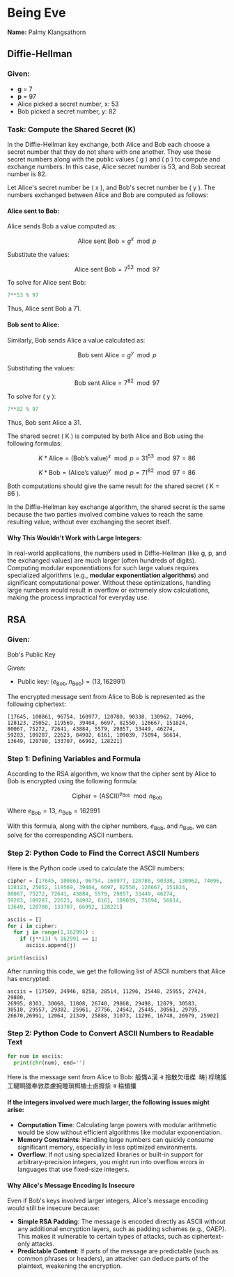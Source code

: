 # Being Eve

**Name:** Palmy Klangsathorn

## Diffie-Hellman

### Given:

- **g** = 7
- **p** = 97
- Alice picked a secret number, x: 53
- Bob picked a secret number, y: 82

### Task: Compute the Shared Secret (K)

In the Diffie-Hellman key exchange, both Alice and Bob each choose a secret number that they do not share with one another. They use these secret numbers along with the public values \( g \) and \( p \) to compute and exchange numbers. In this case, Alice secret number is 53, and Bob secreat number is 82.

Let Alice's secret number be \( x \), and Bob's secret number be \( y \). The numbers exchanged between Alice and Bob are computed as follows:

#### Alice sent to Bob:

Alice sends Bob a value computed as:

$$
\text{Alice sent Bob} = g^x \mod p
$$

Substitute the values:

$$
\text{Alice sent Bob} = 7^53 \mod 97
$$

To solve for Alice sent Bob:

```python
7**53 % 97
```

Thus, Alice sent Bob a 71.

#### Bob sent to Alice:

Similarly, Bob sends Alice a value calculated as:

$$
\text{Bob sent Alice} = g^y \mod p
$$

Substituting the values:

$$
\text{Bob sent Alice} = 7^82 \mod 97
$$

To solve for \( y \):

```python
7**82 % 97
```

Thus, Bob sent Alice a 31.

The shared secret \( K \) is computed by both Alice and Bob using the following formulas:

$$
K*{\text{Alice}} = (\text{Bob's value})^x \mod p = 31^{53} \mod 97 = 86
$$

$$
K*{\text{Bob}} = (\text{Alice's value})^y \mod p = 71^{82} \mod 97 = 86
$$

Both computations should give the same result for the shared secret \( K = 86 \).

In the Diffie-Hellman key exchange algorithm, the shared secret is the same because the two parties involved combine values to reach the same resulting value, without ever exchanging the secret itself.

#### Why This Wouldn't Work with Large Integers:

In real-world applications, the numbers used in Diffie-Hellman (like g, p, and the exchanged values) are much larger (often hundreds of digits). Computing modular exponentiations for such large values requires specialized algorithms (e.g., **modular exponentiation algorithms**) and significant computational power. Without these optimizations, handling large numbers would result in overflow or extremely slow calculations, making the process impractical for everyday use.

## RSA

### Given:

Bob's Public Key

Given:

- Public key: $( e_{\text{Bob}}, n_{\text{Bob}}) = (13 , 162991)$

The encrypted message sent from Alice to Bob is represented as the following ciphertext:

```plaintext
[17645, 100861, 96754, 160977, 120780, 90338, 130962, 74096,
128123, 25052, 119569, 39404, 6697, 82550, 126667, 151824,
80067, 75272, 72641, 43884, 5579, 29857, 33449, 46274,
59283, 109287, 22623, 84902, 6161, 109039, 75094, 56614,
13649, 120780, 133707, 66992, 128221]
```

### Step 1: Defining Variables and Formula

According to the RSA algorithm, we know that the cipher sent by Alice to Bob is encrypted using the following formula:

$$
{\text{Cipher}} = (\text{ASCII})^{e_{\text{Bob}}} \mod n_{\text{Bob}}
$$

Where $e_{\text{Bob}} = 13$,
$n_{\text{Bob}} = 162991$

With this formula, along with the cipher numbers, $e_{\text{Bob}}$, and $n_{\text{Bob}}$, we can solve for the corresponding ASCII numbers.

### Step 2: Python Code to Find the Correct ASCII Numbers

Here is the Python code used to calculate the ASCII numbers:

```python
cipher = [17645, 100861, 96754, 160977, 120780, 90338, 130962, 74096,
128123, 25052, 119569, 39404, 6697, 82550, 126667, 151824,
80067, 75272, 72641, 43884, 5579, 29857, 33449, 46274,
59283, 109287, 22623, 84902, 6161, 109039, 75094, 56614,
13649, 120780, 133707, 66992, 128221]

asciis = []
for i in cipher:
  for j in range(1,162991) :
    if (j**13) % 162991 == i:
      asciis.append(j)

print(asciis)
```

After running this code, we get the following list of ASCII numbers that Alice has encrypted:

```plaintext
asciis = [17509, 24946, 8258, 28514, 11296, 25448, 25955, 27424, 29800,
26995, 8303, 30068, 11808, 26740, 29808, 29498, 12079, 30583,
30510, 29557, 29302, 25961, 27756, 24942, 25445, 30561, 29795,
26670,26991, 12064, 21349, 25888, 31073, 11296, 16748, 26979, 25902]
```

### Step 2: Python Code to Convert ASCII Numbers to Readable Text

```python
for num in asciis:
  print(chr(num), end='')
```

Here is the message sent from Alice to Bob:
䑥慲⁂潢 Ⱐ 捨散欠瑨楳 ⁯ 畴⸠桴瑰猺⼯睷眮獵牶敩汬慮捥睡瑣栮楯⼠卥攠祡 Ⱐ 䅬楣攮

#### If the integers involved were much larger, the following issues might arise:

- **Computation Time**: Calculating large powers with modular arithmetic would be slow without efficient algorithms like modular exponentiation.
- **Memory Constraints**: Handling large numbers can quickly consume significant memory, especially in less optimized environments.
- **Overflow**: If not using specialized libraries or built-in support for arbitrary-precision integers, you might run into overflow errors in languages that use fixed-size integers.

#### Why Alice's Message Encoding Is Insecure

Even if Bob's keys involved larger integers, Alice's message encoding would still be insecure because:

- **Simple RSA Padding**: The message is encoded directly as ASCII without any additional encryption layers, such as padding schemes (e.g., OAEP). This makes it vulnerable to certain types of attacks, such as ciphertext-only attacks.
- **Predictable Content**: If parts of the message are predictable (such as common phrases or headers), an attacker can deduce parts of the plaintext, weakening the encryption.
